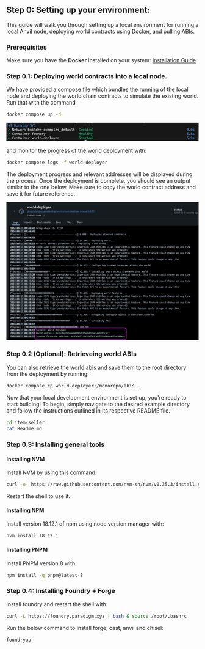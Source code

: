 ## Step 0: Setting up your environment:
This guide will walk you through setting up a local environment for running a local Anvil node, deploying world contracts using Docker, and pulling ABIs.

### Prerequisites
Make sure you have the **Docker** installed on your system: [Installation Guide](https://docs.docker.com/get-docker/)

### Step 0.1: Deploying world contracts into a local node.
We have provided a compose file which bundles the running of the local node and deploying the world chain contracts to simulate the existing world. Run that with the command
```bash
docker compose up -d
```
![alt text](docker1.png)

and monitor the progress of the world deployment with:

```bash
docker compose logs -f world-deployer
```

The deployment progress and relevant addresses will be displayed during the process. Once the deployment is complete, you should see an output similar to the one below. Make sure to copy the world contract address and save it for future reference.

![alt text](docker_deployment.png)


### Step 0.2 (Optional): Retrieveing world ABIs
You can also retrieve the world abis and save them to the root directory from the deployment by running:

```bash
docker compose cp world-deployer:/monorepo/abis .
```

Now that your local development environment is set up, you're ready to start building! To begin, simply navigate to the desired example directory and follow the instructions outlined in its respective README file.

```bash
cd item-seller
cat Readme.md
```

### Step 0.3: Installing general tools 
#### Installing NVM
Install NVM by using this command:
```bash
curl -o- https://raw.githubusercontent.com/nvm-sh/nvm/v0.35.3/install.sh | bash
```
Restart the shell to use it.

#### Installing NPM
Install version 18.12.1 of npm using node version manager with:
```bash
nvm install 18.12.1
```

#### Installing PNPM
Install PNPM version 8 with:
```bash
npm install -g pnpm@latest-8
```

### Step 0.4: Installing Foundry + Forge
Install foundry and restart the shell with:
```bash
curl -L https://foundry.paradigm.xyz | bash & source /root/.bashrc
```

Run the below command to install forge, cast, anvil and chisel:
```bash
foundryup
```

